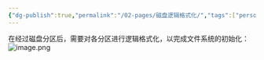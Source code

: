 ```yaml
---
{"dg-publish":true,"permalink":"/02-pages/磁盘逻辑格式化/","tags":["personal/blog","os/file"]}
---
```


在经过磁盘分区后，需要对各分区进行逻辑格式化，以完成文件系统的初始化：
![image.png](https://yelanyanyu-img-bed.oss-cn-hangzhou.aliyuncs.com/img/blog/2024/10/20241030221310.png)
